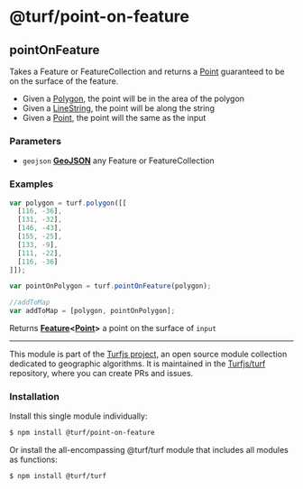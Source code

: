 # @turf/point-on-feature

<!-- Generated by documentation.js. Update this documentation by updating the source code. -->

## pointOnFeature

Takes a Feature or FeatureCollection and returns a [Point][1] guaranteed to be on the surface of the feature.

*   Given a [Polygon][2], the point will be in the area of the polygon
*   Given a [LineString][3], the point will be along the string
*   Given a [Point][1], the point will the same as the input

### Parameters

*   `geojson` **[GeoJSON][4]** any Feature or FeatureCollection

### Examples

```javascript
var polygon = turf.polygon([[
  [116, -36],
  [131, -32],
  [146, -43],
  [155, -25],
  [133, -9],
  [111, -22],
  [116, -36]
]]);

var pointOnPolygon = turf.pointOnFeature(polygon);

//addToMap
var addToMap = [polygon, pointOnPolygon];
```

Returns **[Feature][5]<[Point][1]>** a point on the surface of `input`

[1]: https://tools.ietf.org/html/rfc7946#section-3.1.2

[2]: https://tools.ietf.org/html/rfc7946#section-3.1.6

[3]: https://tools.ietf.org/html/rfc7946#section-3.1.4

[4]: https://tools.ietf.org/html/rfc7946#section-3

[5]: https://tools.ietf.org/html/rfc7946#section-3.2

<!-- This file is automatically generated. Please don't edit it directly. If you find an error, edit the source file of the module in question (likely index.js or index.ts), and re-run "yarn docs" from the root of the turf project. -->

---

This module is part of the [Turfjs project](https://turfjs.org/), an open source module collection dedicated to geographic algorithms. It is maintained in the [Turfjs/turf](https://github.com/Turfjs/turf) repository, where you can create PRs and issues.

### Installation

Install this single module individually:

```sh
$ npm install @turf/point-on-feature
```

Or install the all-encompassing @turf/turf module that includes all modules as functions:

```sh
$ npm install @turf/turf
```
